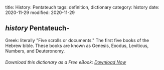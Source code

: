 title: History: Pentateuch
tags: definition, dictionary
category: history
date: 2020-11-29
modified: 2020-11-29

## _history_ Pentateuch-
Greek: literally "Five scrolls or documents."
The first five books of the Hebrew bible. These books are known as
Genesis, Exodus, Leviticus, Numbers, and Deuteronomy.


###### Download *this* dictionary as a Free eBook: [Download Now]({static}static/SerfHistoryDictionary.pdf)

